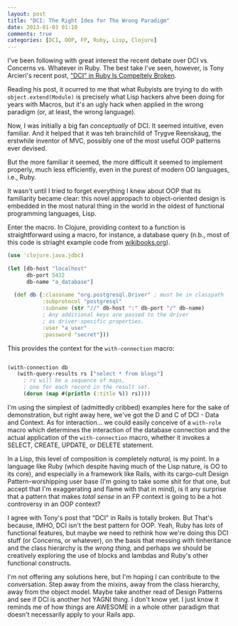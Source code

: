 ```yaml
---
layout: post
title: "DCI: The Right Idea for The Wrong Paradigm"
date: 2013-01-03 01:10
comments: true
categories: [DCI, OOP, FP, Ruby, Lisp, Clojure]
---
```


I've been following with great interest the recent debate over DCI vs. Concerns vs. Whatever in Ruby. The best take I've seen, however, is Tony Arcieri's recent post, ["DCI" in Ruby Is Compeltely Broken](http://tonyarcieri.com/dci-in-ruby-is-completely-broken). 

Reading his post, it ocurred to me that what Rubyists are trying to do with `object.extend(Module)` is precisely what Lisp hackers ahve been doing for years with Macros, but it's an ugly hack when applied in the wrong paradigm (or, at least, the wrong language).

Now, I was initially a big fan _conceptually_ of DCI. It seemed intuitive, even familiar. And it helped that it was teh brainchild of Trygve Reenskaug, the erstwhile inventor of MVC, possibly one of the most useful OOP patterns ever devised. 

But the more familiar it seemed, the more difficult it seemed to implement properly, much less efficiently, even in the purest of modern OO languages, i.e., Ruby. 

It wasn't until I tried to forget everything I knew about OOP that its familiarity became clear: this novel appropach to object-oriented design is embedded in the most natural thing in the world in the oldest of functional programming languages, Lisp.

Enter the macro. In Clojure, providing context to a function is straightforward using a macro, for instance, a database query (n.b., most of this code is striaght example code from [wikibooks.org](http://en.wikibooks.org)).

```clojure Set up JDBC connection http://en.wikibooks.org/wiki/Clojure_Programming/Examples/JDBC_Examples#PostgreSQL
(use 'clojure.java.jdbc)
 
(let [db-host "localhost"
      db-port 5432
      db-name "a_database"]
 
  (def db {:classname "org.postgresql.Driver" ; must be in classpath
           :subprotocol "postgresql"
           :subname (str "//" db-host ":" db-port "/" db-name)
           ; Any additional keys are passed to the driver
           ; as driver-specific properties.
           :user "a_user"
           :password "secret"}))
```
This provides the context for the `with-connection` macro:

```clojure SELECT Statement http://en.wikibooks.org/wiki/Clojure_Programming/Examples/JDBC_Examples#SELECT

(with-connection db 
   (with-query-results rs ["select * from blogs"] 
     ; rs will be a sequence of maps, 
     ; one for each record in the result set. 
     (dorun (map #(println (:title %)) rs))))
```

I'm using the simplest of (admittedly cribbed) examples here for the sake of demonstration, but right away here, we've got the D and C of DCI - Data and Context. As for interaction... we could easily conceive of a `with-role` macro which determines the interaction of the database connection and the actual application of the `with-connection` macro, whether it invokes a SELECT, CREATE, UPDATE, or DELETE statement. 

In a Lisp, this level of composition is completely _natural,_ is my point. In a language like Ruby (which despite having much of the Lisp nature, is OO to its core), and especially in a framework like Rails, with its cargo-cult Design Pattern-worshipping user base (I'm going to take some shit for that one, but accept that I'm exaggerating and flame with that in mind), is it any surprise that a pattern that makes _total sense_ in an FP context is going to be a hot controversy in an OOP context?

I agree with Tony's post that "DCI" in Rails is totally broken. But That's because, IMHO, DCI isn't the best pattern for OOP. Yeah, Ruby has _lots_ of functional features, but maybe we need to rethink how we're doing this DCI stuff (or Concerns, or whatever), on the basis that messing with tinheritance and the class hierarchy is the _wrong thing,_ and perhaps we should be creatively exploring the use of blocks and lambdas and Ruby's other functional constructs. 

I'm not offering any solutions here, but I'm hoping I can contribute to the conversation. Step away from the mixins, away from the class hierarchy, away from the object model. Maybe take another read of Design Patterns and see if DCI is another hot YAGNI thing. I don't know yet. I just know it reminds me of how things are AWESOME in a whole other paradigm that doesn't necessarily apply to your Rails app.